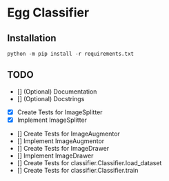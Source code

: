 # Egg Classifier

## Installation
```
python -m pip install -r requirements.txt
```

## TODO
- [] \(Optional) Documentation
- [] \(Optional) Docstrings
- [x] Create Tests for ImageSplitter
- [x] Implement ImageSplitter
- [] Create Tests for ImageAugmentor
- [] Implement ImageAugmentor
- [] Create Tests for ImageDrawer
- [] Implement ImageDrawer
- [] Create Tests for classifier.Classifier.load_dataset
- [] Create Tests for classifier.Classifier.train
